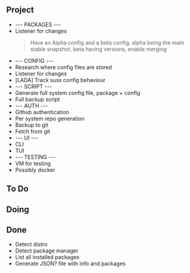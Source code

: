## Project

- --- PACKAGES ---
- Listener for changes
    > Have an Alpha config and a beta config, alpha being the main stable snapshot, beta having versions, enable merging
- --- CONFIG ---
- Research where config files are stored
- Listener for changes
- [LADA] Track suss config behaviour
- --- SCRIPT ---
- Generate full system config file, package + config
- Full backup script
- --- AUTH ---
- Github authentication
- Per system repo generation
- Backup to git
- Fetch from git
- --- UI ---
- CLI
- TUI
- --- TESTING ---
- VM for testing
- Possibly docker

## To Do


## Doing


## Done

- Detect distro
- Detect package manager
- List all installed packages
- Generate JSON? file with info and packages
